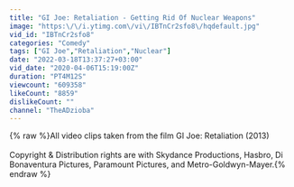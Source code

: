 ```yaml
---
title: "GI Joe: Retaliation - Getting Rid Of Nuclear Weapons"
image: "https:\/\/i.ytimg.com\/vi\/IBTnCr2sfo8\/hqdefault.jpg"
vid_id: "IBTnCr2sfo8"
categories: "Comedy"
tags: ["GI Joe","Retaliation","Nuclear"]
date: "2022-03-18T13:37:27+03:00"
vid_date: "2020-04-06T15:19:00Z"
duration: "PT4M12S"
viewcount: "609358"
likeCount: "8859"
dislikeCount: ""
channel: "TheADzioba"
---
```

{% raw %}All video clips taken from the film GI Joe: Retaliation (2013)<br /><br />Copyright &amp; Distribution rights are with Skydance Productions, Hasbro, Di Bonaventura Pictures, Paramount Pictures, and Metro-Goldwyn-Mayer.{% endraw %}
